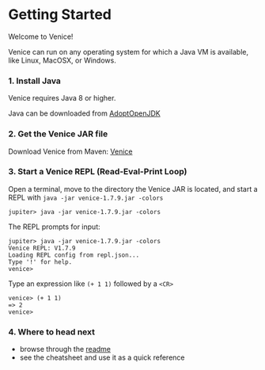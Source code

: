 # Getting Started

Welcome to Venice!

Venice can run on any operating system for which a Java VM is available, 
like Linux, MacOSX, or Windows.


### 1. Install Java

Venice requires Java 8 or higher.

Java can be downloaded from [AdoptOpenJDK](https://adoptopenjdk.net/)


### 2. Get the Venice JAR file

Download Venice from Maven: [Venice](https://search.maven.org/artifact/com.github.jlangch/venice/1.7.9/jar)


### 3. Start a Venice REPL (Read-Eval-Print Loop)

Open a terminal, move to the directory the Venice JAR is located, and start 
a REPL with `java -jar venice-1.7.9.jar -colors`

```text
jupiter> java -jar venice-1.7.9.jar -colors
```

The REPL prompts for input:

```text
jupiter> java -jar venice-1.7.9.jar -colors
Venice REPL: V1.7.9
Loading REPL config from repl.json...
Type '!' for help.
venice>
```

Type an expression like `(+ 1 1)` followed by a `<CR>`

```text
venice> (+ 1 1)
=> 2
venice>
```


### 4. Where to head next

- browse through the [readme](https://github.com/jlangch/venice/blob/master/README.md)
- see the cheatsheet and use it as a quick reference


